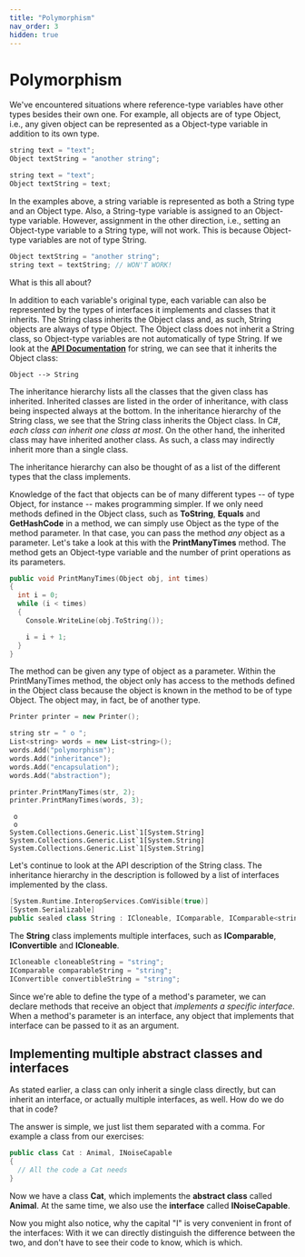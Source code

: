 ```yaml
---
title: "Polymorphism"
nav_order: 3
hidden: true
---
```


# Polymorphism

We've encountered situations where reference-type variables have other types besides their own one. For example, all objects are of type Object, i.e., any given object can be represented as a Object-type variable in addition to its own type.

```cpp
string text = "text";
Object textString = "another string";
```

```cpp
string text = "text";
Object textString = text;
```

In the examples above, a string variable is represented as both a String type and an Object type. Also, a String-type variable is assigned to an Object-type variable. However, assignment in the other direction, i.e., setting an Object-type variable to a String type, will not work. This is because Object-type variables are not of type String.

```cpp
Object textString = "another string";
string text = textString; // WON'T WORK!
```

What is this all about?

In addition to each variable's original type, each variable can also be represented by the types of interfaces it implements and classes that it inherits. The String class inherits the Object class and, as such, String objects are always of type Object. The Object class does not inherit a String class, so Object-type variables are not automatically of type String. If we look at the [**API Documentation**](https://docs.microsoft.com/en-us/dotnet/api/system.string?view=netframework-4.8) for string, we can see that it inherits the Object class:

```console
Object --> String
```

The inheritance hierarchy lists all the classes that the given class has inherited. Inherited classes are listed in the order of inheritance, with class being inspected always at the bottom. In the inheritance hierarchy of the String class, we see that the String class inherits the Object class. In C#, *each class can inherit one class at most*. On the other hand, the inherited class may have inherited another class. As such, a class may indirectly inherit more than a single class.

The inheritance hierarchy can also be thought of as a list of the different types that the class implements.

Knowledge of the fact that objects can be of many different types -- of type Object, for instance -- makes programming simpler. If we only need methods defined in the Object class, such as **ToString**, **Equals** and **GetHashCode** in a method, we can simply use Object as the type of the method parameter. In that case, you can pass the method *any* object as a parameter. Let's take a look at this with the **PrintManyTimes** method. The method gets an Object-type variable and the number of print operations as its parameters.

```cpp
public void PrintManyTimes(Object obj, int times)
{
  int i = 0;
  while (i < times)
  {
    Console.WriteLine(obj.ToString());

    i = i + 1;
  }
}
```

The method can be given any type of object as a parameter. Within the PrintManyTimes method, the object only has access to the methods defined in the Object class because the object is known in the method to be of type Object. The object may, in fact, be of another type.

```cpp
Printer printer = new Printer();

string str = " o ";
List<string> words = new List<string>();
words.Add("polymorphism");
words.Add("inheritance");
words.Add("encapsulation");
words.Add("abstraction");

printer.PrintManyTimes(str, 2);
printer.PrintManyTimes(words, 3);
```

```console
 o 
 o
System.Collections.Generic.List`1[System.String]
System.Collections.Generic.List`1[System.String]
System.Collections.Generic.List`1[System.String]
```

Let's continue to look at the API description of the String class. The inheritance hierarchy in the description is followed by a list of interfaces implemented by the class.

```cpp
[System.Runtime.InteropServices.ComVisible(true)]
[System.Serializable]
public sealed class String : ICloneable, IComparable, IComparable<string>, IConvertible, IEquatable<string>, System.Collections.Generic.IEnumerable<char>
```

The **String** class implements multiple interfaces, such as **IComparable**, **IConvertible** and **ICloneable**.

```cpp
ICloneable cloneableString = "string";
IComparable comparableString = "string";
IConvertible convertibleString = "string";
```

Since we're able to define the type of a method's parameter, we can declare methods that receive an object that *implements a specific interface*. When a method's parameter is an interface, any object that implements that interface can be passed to it as an argument.

## Implementing multiple abstract classes and interfaces

As stated earlier, a class can only inherit a single class directly, but can inherit an interface, or actually multiple interfaces, as well. How do we do that in code?

The answer is simple, we just list them separated with a comma. For example a class from our exercises:

```cpp
public class Cat : Animal, INoiseCapable
{
  // All the code a Cat needs
}
```

Now we have a class **Cat**, which implements the **abstract class** called **Animal**. At the same time, we also use the **interface** called **INoiseCapable**. 

Now you might also notice, why the capital "I" is very convenient in front of the interfaces: With it we can directly distinguish the difference between the two, and don't have to see their code to know, which is which.